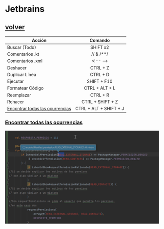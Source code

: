 # Jetbrains

## [volver](../../Shortcuts.md)

| Acción                           | Comando         |
| ---------------------------------|:---------------:|
| Buscar (Todo)                    | SHIFT x2        |
| Comentarios .kt                  | // & /**/       |
| Comentarios .xml                 | \<!-- --\>        |
| Deshacer                         | CTRL + Z        |
| Duplicar Línea                   | CTRL + D        |
| Ejecutar                         | SHIFT + F10     |
| Formatear Código                 | CTRL + ALT + L  |   
| Reemplazar	                   | CTRL + R        |
| Rehacer                          | CTRL + SHIFT + Z|
| [Encontrar todas las ocurrencias](#find-next-word)   | CTRL + ALT + SHIFT + J|


### [Encontrar todas las ocurrencias](https://www.jetbrains.com/idea/guide/tips/find-next-word/#:~:text=Press%20%E2%8C%98G%20(macOS)%2C,occurrences%20of%20the%20same%20word.)  


![Find next word](../images/shorcuts/jetbrains/FindNextWord.gif)


